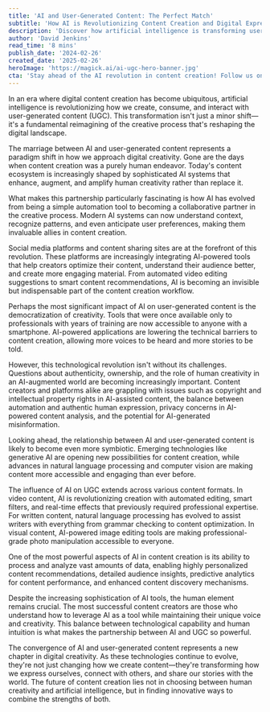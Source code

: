 ```yaml
---
title: 'AI and User-Generated Content: The Perfect Match'
subtitle: 'How AI is Revolutionizing Content Creation and Digital Expression'
description: 'Discover how artificial intelligence is transforming user-generated content creation, democratizing creativity, and reshaping digital expression. From automated video editing to personalized recommendations, AI is becoming an indispensable partner in content creation while maintaining the crucial human element.'
author: 'David Jenkins'
read_time: '8 mins'
publish_date: '2024-02-26'
created_date: '2025-02-26'
heroImage: 'https://magick.ai/ai-ugc-hero-banner.jpg'
cta: 'Stay ahead of the AI revolution in content creation! Follow us on LinkedIn for the latest insights, trends, and best practices in AI-powered content generation.'
---
```


In an era where digital content creation has become ubiquitous, artificial intelligence is revolutionizing how we create, consume, and interact with user-generated content (UGC). This transformation isn't just a minor shift—it's a fundamental reimagining of the creative process that's reshaping the digital landscape.

The marriage between AI and user-generated content represents a paradigm shift in how we approach digital creativity. Gone are the days when content creation was a purely human endeavor. Today's content ecosystem is increasingly shaped by sophisticated AI systems that enhance, augment, and amplify human creativity rather than replace it.

What makes this partnership particularly fascinating is how AI has evolved from being a simple automation tool to becoming a collaborative partner in the creative process. Modern AI systems can now understand context, recognize patterns, and even anticipate user preferences, making them invaluable allies in content creation.

Social media platforms and content sharing sites are at the forefront of this revolution. These platforms are increasingly integrating AI-powered tools that help creators optimize their content, understand their audience better, and create more engaging material. From automated video editing suggestions to smart content recommendations, AI is becoming an invisible but indispensable part of the content creation workflow.

Perhaps the most significant impact of AI on user-generated content is the democratization of creativity. Tools that were once available only to professionals with years of training are now accessible to anyone with a smartphone. AI-powered applications are lowering the technical barriers to content creation, allowing more voices to be heard and more stories to be told.

However, this technological revolution isn't without its challenges. Questions about authenticity, ownership, and the role of human creativity in an AI-augmented world are becoming increasingly important. Content creators and platforms alike are grappling with issues such as copyright and intellectual property rights in AI-assisted content, the balance between automation and authentic human expression, privacy concerns in AI-powered content analysis, and the potential for AI-generated misinformation.

Looking ahead, the relationship between AI and user-generated content is likely to become even more symbiotic. Emerging technologies like generative AI are opening new possibilities for content creation, while advances in natural language processing and computer vision are making content more accessible and engaging than ever before.

The influence of AI on UGC extends across various content formats. In video content, AI is revolutionizing creation with automated editing, smart filters, and real-time effects that previously required professional expertise. For written content, natural language processing has evolved to assist writers with everything from grammar checking to content optimization. In visual content, AI-powered image editing tools are making professional-grade photo manipulation accessible to everyone.

One of the most powerful aspects of AI in content creation is its ability to process and analyze vast amounts of data, enabling highly personalized content recommendations, detailed audience insights, predictive analytics for content performance, and enhanced content discovery mechanisms.

Despite the increasing sophistication of AI tools, the human element remains crucial. The most successful content creators are those who understand how to leverage AI as a tool while maintaining their unique voice and creativity. This balance between technological capability and human intuition is what makes the partnership between AI and UGC so powerful.

The convergence of AI and user-generated content represents a new chapter in digital creativity. As these technologies continue to evolve, they're not just changing how we create content—they're transforming how we express ourselves, connect with others, and share our stories with the world. The future of content creation lies not in choosing between human creativity and artificial intelligence, but in finding innovative ways to combine the strengths of both.
